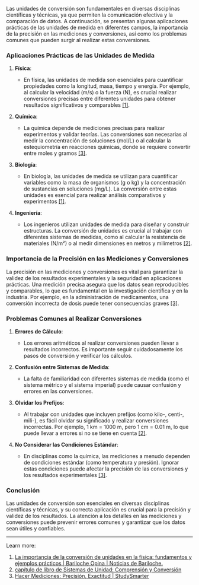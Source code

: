 Las unidades de conversión son fundamentales en diversas disciplinas científicas y técnicas, ya que permiten la comunicación efectiva y la comparación de datos. A continuación, se presentan algunas aplicaciones prácticas de las unidades de medida en diferentes campos, la importancia de la precisión en las mediciones y conversiones, así como los problemas comunes que pueden surgir al realizar estas conversiones.

### Aplicaciones Prácticas de las Unidades de Medida

1. **Física**:
    
    - En física, las unidades de medida son esenciales para cuantificar propiedades como la longitud, masa, tiempo y energía. Por ejemplo, al calcular la velocidad (m/s) o la fuerza (N), es crucial realizar conversiones precisas entre diferentes unidades para obtener resultados significativos y comparables [[1]](https://www.barilocheopina.com/noticias/2023/05/17/66436-la-importancia-de-la-conversion-de-unidades-en-la-fisica-fundamentos-y-ejemplos-practicos).
2. **Química**:
    
    - La química depende de mediciones precisas para realizar experimentos y validar teorías. Las conversiones son necesarias al medir la concentración de soluciones (mol/L) o al calcular la estequiometría en reacciones químicas, donde se requiere convertir entre moles y gramos [[3]](https://www.studysmarter.es/resumenes/quimica/hacer-mediciones/).
3. **Biología**:
    
    - En biología, las unidades de medida se utilizan para cuantificar variables como la masa de organismos (g o kg) y la concentración de sustancias en soluciones (mg/L). La conversión entre estas unidades es esencial para realizar análisis comparativos y experimentos [[1]](https://www.barilocheopina.com/noticias/2023/05/17/66436-la-importancia-de-la-conversion-de-unidades-en-la-fisica-fundamentos-y-ejemplos-practicos).
4. **Ingeniería**:
    
    - Los ingenieros utilizan unidades de medida para diseñar y construir estructuras. La conversión de unidades es crucial al trabajar con diferentes sistemas de medidas, como al calcular la resistencia de materiales (N/m²) o al medir dimensiones en metros y milímetros [[2]](https://www.teachy.app/es/libros/educacion-media/media-superior-1-grado/matematicas-a-espanol/sistemas-de-unidad-comprension-y-conversion-b88cb).

### Importancia de la Precisión en las Mediciones y Conversiones

La precisión en las mediciones y conversiones es vital para garantizar la validez de los resultados experimentales y la seguridad en aplicaciones prácticas. Una medición precisa asegura que los datos sean reproducibles y comparables, lo que es fundamental en la investigación científica y en la industria. Por ejemplo, en la administración de medicamentos, una conversión incorrecta de dosis puede tener consecuencias graves [[3]](https://www.studysmarter.es/resumenes/quimica/hacer-mediciones/).

### Problemas Comunes al Realizar Conversiones

1. **Errores de Cálculo**:
    
    - Los errores aritméticos al realizar conversiones pueden llevar a resultados incorrectos. Es importante seguir cuidadosamente los pasos de conversión y verificar los cálculos.
2. **Confusión entre Sistemas de Medida**:
    
    - La falta de familiaridad con diferentes sistemas de medida (como el sistema métrico y el sistema imperial) puede causar confusión y errores en las conversiones.
3. **Olvidar los Prefijos**:
    
    - Al trabajar con unidades que incluyen prefijos (como kilo-, centi-, mili-), es fácil olvidar su significado y realizar conversiones incorrectas. Por ejemplo, 1 km = 1000 m, pero 1 cm = 0.01 m, lo que puede llevar a errores si no se tiene en cuenta [[2]](https://www.teachy.app/es/libros/educacion-media/media-superior-1-grado/matematicas-a-espanol/sistemas-de-unidad-comprension-y-conversion-b88cb).
4. **No Considerar las Condiciones Estándar**:
    
    - En disciplinas como la química, las mediciones a menudo dependen de condiciones estándar (como temperatura y presión). Ignorar estas condiciones puede afectar la precisión de las conversiones y los resultados experimentales [[3]](https://www.studysmarter.es/resumenes/quimica/hacer-mediciones/).

### Conclusión

Las unidades de conversión son esenciales en diversas disciplinas científicas y técnicas, y su correcta aplicación es crucial para la precisión y validez de los resultados. La atención a los detalles en las mediciones y conversiones puede prevenir errores comunes y garantizar que los datos sean útiles y confiables.

---

Learn more:

1. [La importancia de la conversión de unidades en la física: fundamentos y ejemplos prácticos | Bariloche Opina | Noticias de Bariloche.](https://www.barilocheopina.com/noticias/2023/05/17/66436-la-importancia-de-la-conversion-de-unidades-en-la-fisica-fundamentos-y-ejemplos-practicos)
2. [capítulo de libro de Sistemas de Unidad: Comprensión y Conversión](https://www.teachy.app/es/libros/educacion-media/media-superior-1-grado/matematicas-a-espanol/sistemas-de-unidad-comprension-y-conversion-b88cb)
3. [Hacer Mediciones: Precisión, Exactitud | StudySmarter](https://www.studysmarter.es/resumenes/quimica/hacer-mediciones/)